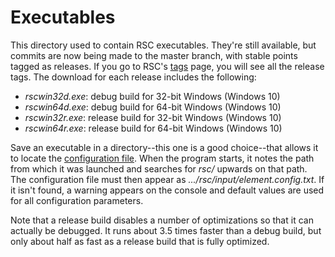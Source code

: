 # Executables

This directory used to contain RSC executables.  They're still
available, but commits are now being made to the master branch,
with stable points tagged as releases. If you go to RSC's
[tags](https://github.com/GregUtas/robust-services-core/tags) page,
you will see all the release tags. The download for each release
includes the following: 
* _rscwin32d.exe_: debug build for 32-bit Windows (Windows 10)
* _rscwin64d.exe_: debug build for 64-bit Windows (Windows 10)
* _rscwin32r.exe_: release build for 32-bit Windows (Windows 10)
* _rscwin64r.exe_: release build for 64-bit Windows (Windows 10)

Save an executable in a directory--this one is a good choice--that
allows it to locate the [configuration file](/input/element.config.txt).
When the program starts, it notes the path from which it was launched and
searches for _rsc/_ upwards on that path.  The configuration file must
then appear as _.../rsc/input/element.config.txt_.  If it isn't found,
a warning appears on the console and default values are used for all
configuration parameters.

Note that a release build disables a number of optimizations so that
it can actually be debugged. It runs about 3.5 times faster than a
debug build, but only about half as fast as a release build that is
fully optimized.

